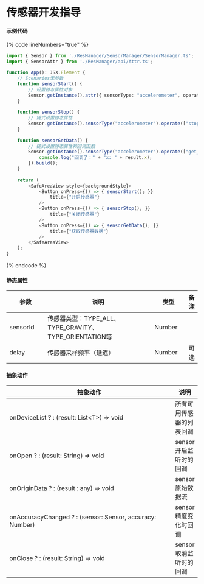 # 传感器开发指导

#### 示例代码

{% code lineNumbers="true" %}
```typescript
import { Sensor } from './ResManager/SensorManager/SensorManager.ts';
import { SensorAttr } from './ResManager/api/Attr.ts';

function App(): JSX.Element {
    // Scenarios无参数
    function sensorStart() {
        // 设置静态属性对象
        Sensor.getInstance().attr({ sensorType: "accelerometer", operation: ["start"] }).build();
    }
    
    function sensorStop() {
        // 链式设置静态属性
        Sensor.getInstance().sensorType("accelerometer").operate(["stop"]).build();
    }
    
    function sensorGetData() {
        // 链式设置静态属性和回调函数
        Sensor.getInstance().sensorType("accelerometer").operate(["get_curdata"]).onGetData(function (result) {
            console.log("回调了：" + "x: " + result.x);
        }).build();
    }
  
    return (
        <SafeAreaView style={backgroundStyle}>
            <Button onPress={() => { sensorStart(); }}
                title={"开启传感器"}
            />
            <Button onPress={() => { sensorStop(); }}
                title={"关闭传感器"}
            />
            <Button onPress={() => { sensorGetData(); }}
                title={"获取传感器数据"}
            />
        </SafeAreaView>
    );
}
```
{% endcode %}

#### 静态属性

<table><thead><tr><th width="114">参数</th><th width="442">说明</th><th width="94">类型</th><th>备注</th></tr></thead><tbody><tr><td>sensorId</td><td>传感器类型：TYPE_ALL、TYPE_GRAVITY、TYPE_ORIENTATION等</td><td>Number</td><td></td></tr><tr><td>delay</td><td>传感器采样频率（延迟）</td><td>Number</td><td>可选</td></tr></tbody></table>

#### 抽象动作

<table><thead><tr><th width="503">抽象动作</th><th>说明</th></tr></thead><tbody><tr><td>onDeviceList ? : (result: List&#x3C;T>) => void</td><td>所有可用传感器的列表回调</td></tr><tr><td>onOpen ? : (result: String) => void</td><td>sensor开启监听时的回调</td></tr><tr><td>onOriginData ? : (result : any) => void</td><td>sensor原始数据流</td></tr><tr><td>onAccuracyChanged ? : (sensor: Sensor, accuracy: Number)</td><td>sensor精度变化时回调</td></tr><tr><td>onClose ? : (result: String) => void</td><td>sensor取消监听时的回调</td></tr></tbody></table>
